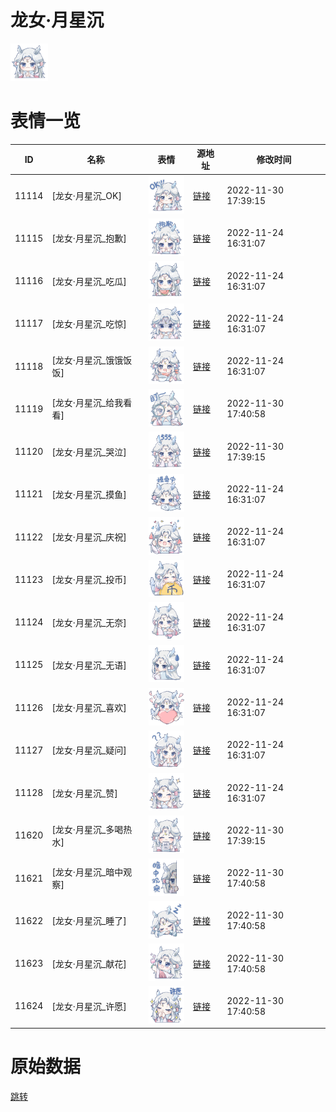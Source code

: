 # 龙女·月星沉

<img src="./cover.png" height="60" alt="cover" />

# 表情一览

|ID|名称|表情|源地址|修改时间|
|----|----|----|----|----|
|11114|[龙女·月星沉_OK]|<img src="./pic/011114_%5B龙女·月星沉_OK%5D.png" height="60" alt="OK"/>|[链接](https://i0.hdslb.com/bfs/emote/fecf4eb8f02ba8f5534cdf8faebe4ad073d5afc2.png)|2022-11-30 17:39:15|
|11115|[龙女·月星沉_抱歉]|<img src="./pic/011115_%5B龙女·月星沉_抱歉%5D.png" height="60" alt="抱歉"/>|[链接](https://i0.hdslb.com/bfs/emote/40ff41df4c4908a23930135613270c03718f005b.png)|2022-11-24 16:31:07|
|11116|[龙女·月星沉_吃瓜]|<img src="./pic/011116_%5B龙女·月星沉_吃瓜%5D.png" height="60" alt="吃瓜"/>|[链接](https://i0.hdslb.com/bfs/emote/0f7c581644dca3e3f3850be25411c9b2e6751606.png)|2022-11-24 16:31:07|
|11117|[龙女·月星沉_吃惊]|<img src="./pic/011117_%5B龙女·月星沉_吃惊%5D.png" height="60" alt="吃惊"/>|[链接](https://i0.hdslb.com/bfs/emote/bfbd6a8655d303bd20cf81b26b47205c1b45ccf4.png)|2022-11-24 16:31:07|
|11118|[龙女·月星沉_饿饿饭饭]|<img src="./pic/011118_%5B龙女·月星沉_饿饿饭饭%5D.png" height="60" alt="饿饿饭饭"/>|[链接](https://i0.hdslb.com/bfs/emote/476e87ea6d55dee35c9ad3e4e651cb027dd42229.png)|2022-11-24 16:31:07|
|11119|[龙女·月星沉_给我看看]|<img src="./pic/011119_%5B龙女·月星沉_给我看看%5D.png" height="60" alt="给我看看"/>|[链接](https://i0.hdslb.com/bfs/emote/ea4ae64229f0c4ceefc828e0ec23acc236c06b82.png)|2022-11-30 17:40:58|
|11120|[龙女·月星沉_哭泣]|<img src="./pic/011120_%5B龙女·月星沉_哭泣%5D.png" height="60" alt="哭泣"/>|[链接](https://i0.hdslb.com/bfs/emote/9b0cef2b37d1f386709ef2e067d0a1c5bd169f78.png)|2022-11-30 17:39:15|
|11121|[龙女·月星沉_摸鱼]|<img src="./pic/011121_%5B龙女·月星沉_摸鱼%5D.png" height="60" alt="摸鱼"/>|[链接](https://i0.hdslb.com/bfs/emote/ba1a787a6cccb0368a3950020c2136b1891fb10d.png)|2022-11-24 16:31:07|
|11122|[龙女·月星沉_庆祝]|<img src="./pic/011122_%5B龙女·月星沉_庆祝%5D.png" height="60" alt="庆祝"/>|[链接](https://i0.hdslb.com/bfs/emote/b3769850f8814961568cd598eb6d4b1fe2400888.png)|2022-11-24 16:31:07|
|11123|[龙女·月星沉_投币]|<img src="./pic/011123_%5B龙女·月星沉_投币%5D.png" height="60" alt="投币"/>|[链接](https://i0.hdslb.com/bfs/emote/7dde98aa412013778557293a723786f28fad47b6.png)|2022-11-24 16:31:07|
|11124|[龙女·月星沉_无奈]|<img src="./pic/011124_%5B龙女·月星沉_无奈%5D.png" height="60" alt="无奈"/>|[链接](https://i0.hdslb.com/bfs/emote/842f82783adf79b57fb681fc6a22652628d598ab.png)|2022-11-24 16:31:07|
|11125|[龙女·月星沉_无语]|<img src="./pic/011125_%5B龙女·月星沉_无语%5D.png" height="60" alt="无语"/>|[链接](https://i0.hdslb.com/bfs/emote/f42feaba5308bd96301b28fbd362428a56cb944a.png)|2022-11-24 16:31:07|
|11126|[龙女·月星沉_喜欢]|<img src="./pic/011126_%5B龙女·月星沉_喜欢%5D.png" height="60" alt="喜欢"/>|[链接](https://i0.hdslb.com/bfs/emote/5f0ab4b37c4292b7f52857f1d1547f37e16bd295.png)|2022-11-24 16:31:07|
|11127|[龙女·月星沉_疑问]|<img src="./pic/011127_%5B龙女·月星沉_疑问%5D.png" height="60" alt="疑问"/>|[链接](https://i0.hdslb.com/bfs/emote/967bffa4c9fa475dacd49a4d6b7a1502e8466d55.png)|2022-11-24 16:31:07|
|11128|[龙女·月星沉_赞]|<img src="./pic/011128_%5B龙女·月星沉_赞%5D.png" height="60" alt="赞"/>|[链接](https://i0.hdslb.com/bfs/emote/7cde650dd739865644af26e0428c1be02f36e3a1.png)|2022-11-24 16:31:07|
|11620|[龙女·月星沉_多喝热水]|<img src="./pic/011620_%5B龙女·月星沉_多喝热水%5D.png" height="60" alt="多喝热水"/>|[链接](https://i0.hdslb.com/bfs/emote/0015fb983d4c9f6a9bfde8cc4c0ff229147d0fa6.png)|2022-11-30 17:39:15|
|11621|[龙女·月星沉_暗中观察]|<img src="./pic/011621_%5B龙女·月星沉_暗中观察%5D.png" height="60" alt="暗中观察"/>|[链接](https://i0.hdslb.com/bfs/emote/f7a015bed013c598cf852bf0daa21046c00998c9.png)|2022-11-30 17:40:58|
|11622|[龙女·月星沉_睡了]|<img src="./pic/011622_%5B龙女·月星沉_睡了%5D.png" height="60" alt="睡了"/>|[链接](https://i0.hdslb.com/bfs/emote/5113b7f51d220eba0ae704a6454eef408bc2503f.png)|2022-11-30 17:40:58|
|11623|[龙女·月星沉_献花]|<img src="./pic/011623_%5B龙女·月星沉_献花%5D.png" height="60" alt="献花"/>|[链接](https://i0.hdslb.com/bfs/emote/980873fbf10ea5cbe5ebbafea5e7105e84507739.png)|2022-11-30 17:40:58|
|11624|[龙女·月星沉_许愿]|<img src="./pic/011624_%5B龙女·月星沉_许愿%5D.png" height="60" alt="许愿"/>|[链接](https://i0.hdslb.com/bfs/emote/c3e62c3d8a97e44c28dd6e0c25fe8339375a8c52.png)|2022-11-30 17:40:58|

# 原始数据

[跳转](./raw.json)

